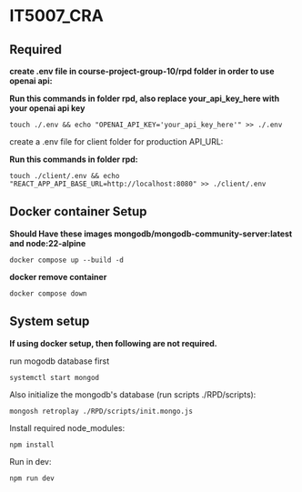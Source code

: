 # IT5007_CRA

## Required

**create .env file in course-project-group-10/rpd folder in order to use openai api:**

**Run this commands in folder rpd, also replace your_api_key_here with your openai api key**

```
touch ./.env && echo "OPENAI_API_KEY='your_api_key_here'" >> ./.env
```
create a .env file for client folder for production API_URL:

**Run this commands in folder rpd:**

```
touch ./client/.env && echo "REACT_APP_API_BASE_URL=http://localhost:8080" >> ./client/.env
```

## Docker container Setup

**Should Have these images mongodb/mongodb-community-server:latest and node:22-alpine**

```
docker compose up --build -d
```

**docker remove container**
```
docker compose down
```

## System setup

**If using docker setup, then following are not required.**

run mogodb database first

```
systemctl start mongod
```

Also initialize the mongodb's <retroplay> database (run scripts ./RPD/scripts):

```
mongosh retroplay ./RPD/scripts/init.mongo.js
```

Install required node_modules:

```
npm install
```

Run in dev:

```
npm run dev
```
